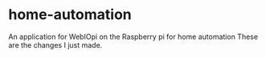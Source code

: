 # home-automation
An application for WebIOpi on the Raspberry pi for home automation
These are the changes I just made.
